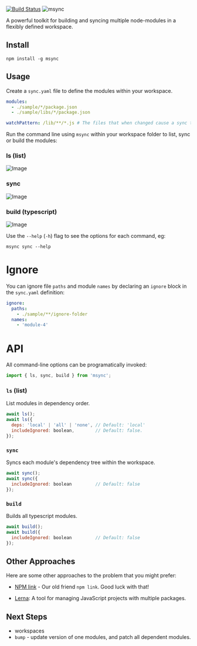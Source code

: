 [![Build Status](https://travis-ci.org/philcockfield/msync.svg?branch=master)](https://travis-ci.org/philcockfield/msync)
![msync](https://cloud.githubusercontent.com/assets/185555/25552911/06c09016-2cfa-11e7-910c-a3723dff3f12.png)


A powerful toolkit for building and syncing multiple node-modules in a flexibly defined workspace.



## Install

    npm install -g msync



## Usage
Create a `sync.yaml` file to define the modules within your workspace.

```yaml
modules:
  - ./sample/*/package.json
  - ./sample/libs/*/package.json

watchPattern: /lib/**/*.js # The files that when changed cause a sync to occur.
```

Run the command line using `msync` within your workspace folder to list, sync or build the modules:

### ls (list)
![Image](https://cloud.githubusercontent.com/assets/185555/25559120/2120a7b8-2d89-11e7-97a9-e8dd3ca7dc75.png)

### sync
![Image](https://cloud.githubusercontent.com/assets/185555/25559130/51c4dd4e-2d89-11e7-9f50-6adca46c7db2.png)

### build (typescript)
![Image](https://cloud.githubusercontent.com/assets/185555/25559109/ff123b14-2d88-11e7-8781-3f150f54c2a8.png)

Use the `--help` (`-h`) flag to see the options for each command, eg:

    msync sync --help

# Ignore
You can ignore file `paths` and module `names` by declaring an `ignore` block in the `sync.yaml` definition:


```yaml
ignore:
  paths:
    - ./sample/**/ignore-folder
  names:
    - 'module-4'

```




# API
All command-line options can be programatically invoked:

```js
import { ls, sync, build } from 'msync';
```

### `ls` (list)
List modules in dependency order.

```js
await ls();
await ls({ 
  deps: 'local' | 'all' | 'none', // Default: 'local'
  includeIgnored: boolean,        // Default: false.
});
```

### `sync`
Syncs each module's dependency tree within the workspace.

```js
await sync();
await sync({ 
  includeIgnored: boolean         // Default: false 
});
```


### `build`
Builds all typescript modules.

```js
await build();
await build({ 
  includeIgnored: boolean         // Default: false 
});
```


## Other Approaches
Here are some other approaches to the problem that you might prefer:

- [NPM link](https://docs.npmjs.com/cli/link) - Our old friend `npm link`. Good luck with that!

- [Lerna](https://lernajs.io/): A tool for managing JavaScript projects with multiple packages.


## Next Steps
- workspaces
- `bump` - update version of one modules, and patch all dependent modules.
